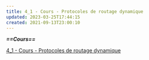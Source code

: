 ```yaml
---
title: 4_1 - Cours - Protocoles de routage dynamique
updated: 2023-03-25T17:44:15
created: 2021-09-13T23:00:10
---
```


***==Cours==***

[4_1 - Cours - Protocoles de routage dynamique](https://groupesb-my.sharepoint.com/:b:/g/personal/arthur_trouillon_saint-benigne_fr/EeUz9RB86ShGlwgb1bTHIyYBoRA50LmeXPiS34XAgp8WOw)

